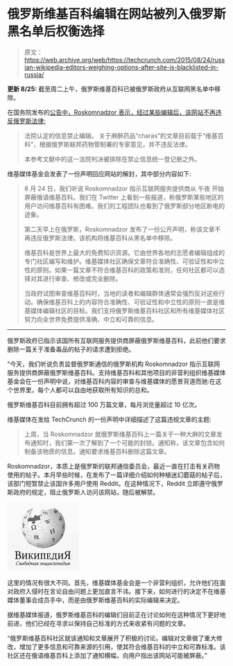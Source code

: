 # 俄罗斯维基百科编辑在网站被列入俄罗斯黑名单后权衡选择 

> 原文：<https://web.archive.org/web/https://techcrunch.com/2015/08/24/russian-wikipedia-editors-weighing-options-after-site-is-blacklisted-in-russia/>

**更新 8/25:** 截至周二上午，俄罗斯维基百科已被俄罗斯政府从互联网黑名单中移除。

在国务院发布的[公告中，Roskomnadzor 表示，经过某些编辑后，该网站不再违反俄罗斯法律:](https://web.archive.org/web/20230217185339/https://translate.google.com/translate?hl=en&sl=ru&u=http://rkn.gov.ru/news/rsoc/news34302.htm&prev=search)

> 法院认定的信息禁止编辑。 关于麻醉药品“charas”的文章目前载于“维基百科”，根据俄罗斯联邦药物管制署的专家意见，并不违反法律。
> 
> 本参考文献中的这一法院判决被排除在禁止信息统一登记册之外。

维基媒体基金会发表了一份声明回应网站的解封，其中部分内容如下:

> 8 月 24 日，我们听说 Roskomnadzor 指示互联网服务提供商从 午夜 开始屏蔽俄语维基百科。我们在 Twitter 上看到一些报道，称俄罗斯某些地区的用户访问维基百科有困难。我们的工程团队也看到了俄罗斯部分地区断电的迹象。
> 
> 第二天早上在俄罗斯，Roskomnadzor 发布了一份公开声明，称该文章不再违反俄罗斯法律。该机构将维基百科从黑名单中移除。
> 
> 维基百科是世界上最大的免费知识资源。它由世界各地的志愿者编辑组成的专门社区编写和维护。维基媒体社区确保文章符合准确性、可验证性和中立性的原则。如果一篇文章不符合维基百科的政策和准则，任何社区都可以选择对其进行审查、修改或完全删除。
> 
> 当政府试图审查维基百科时，当地的读者和编辑群体通常会强烈反对这些行动。确保维基百科上的内容符合准确性、可验证性和中立性的原则一直是维基媒体编辑社区的目标。我们支持俄罗斯维基百科社区和所有维基媒体社区努力向全世界免费提供准确、中立和可靠的信息。

* * *

俄罗斯政府已指示该国所有互联网服务提供商屏蔽俄罗斯维基百科，此前他们要求删除一篇关于准备毒品的帖子的请求遭到拒绝。

“今天，我们听说负责监督俄罗斯通信的俄罗斯机构 Roskomnadzor 指示互联网服务提供商屏蔽俄罗斯维基百科。支持维基百科和其他项目的非营利组织维基媒体基金会在一份声明中说，对维基百科内容的审查与维基媒体的愿景背道而驰:在这个世界里，每个人都可以自由地获取所有知识的总和。

俄罗斯维基百科目前拥有超过 100 万篇文章，每月浏览量超过 10 亿次。

维基媒体在发给 TechCrunch 的一份声明中详细描述了这篇违规文章的主题:

> 上周，当 Roskomnadzor 就俄罗斯维基百科上一篇关于一种大麻的文章发布通知时，我们第一次了解到了一个可能的封锁。通知称，该文章包含如何制备该物质的信息。通知要求维基百科删除这篇文章。

Roskomnadzor，本质上是俄罗斯的联邦通信委员会，最近一直在打击有关药物使用的帖子。本月早些时候，在发布了一篇详细介绍如何种植迷幻蘑菇的帖子后，该部门短暂禁止该国许多用户使用 Reddit。在这种情况下，Reddit 立即遵守俄罗斯政府的规定，阻止俄罗斯人访问该网站，随后被解禁。

![Screen Shot 2015-08-24 at 2.42.15 PM](img/2ecf5046a31c72a3b95190be242dd7e4.png)

这里的情况有很大不同。首先，维基媒体基金会是一个非营利组织，允许他们在面对政府入侵时在言论自由问题上更加直言不讳。接下来，如何进行的决定不在维基媒体董事会成员手中，而是由俄罗斯维基百科的实际编辑来决定。

据维基媒体报道，俄罗斯维基百科的编辑们目前正在讨论如何在这种情况下更好地前进，他们已经在寻求以保持自己标准的方式来收紧有问题的文章。

“俄罗斯维基百科社区就该通知和文章展开了积极的讨论。编辑对文章做了重大修改，增加了更多信息和可靠来源的引用，使其符合维基百科的中立和可靠标准。该社区还在俄语维基百科上添加了通知横幅，向用户指出该网站可能被屏蔽。”